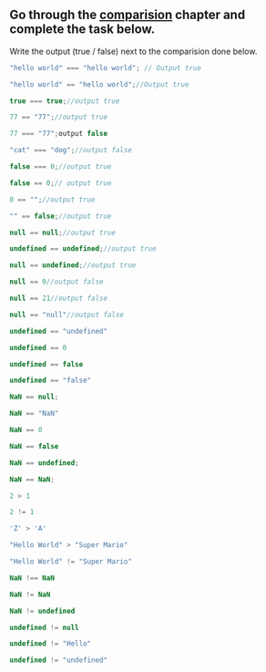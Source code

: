 ## Go through the [comparision](http://javascript.info/comparison) chapter and complete the task below.

Write the output (true / false) next to the comparision done below.
```js
"hello world" === "hello world"; // Output true

"hello world" == "hello world";//Output true

true === true;//output true

77 == "77";//output true

77 === "77";output false

"cat" === "dog";//output false

false === 0;//output true

false == 0;// output true

0 == "";//output true

"" == false;//output true

null == null;//output true

undefined == undefined;//output true

null == undefined;//output true

null == 0//output false

null == 21//output false

null == "null"//output false

undefined == "undefined"

undefined == 0

undefined == false

undefined == "false"

NaN == null;

NaN == "NaN"

NaN == 0

NaN == false

NaN == undefined;

NaN == NaN;

2 > 1

2 != 1

'Z' > 'A'

"Hello World" > "Super Mario"

"Hello World" != "Super Mario"

NaN !== NaN

NaN != NaN

NaN != undefined

undefined != null

undefined != "Hello"

undefined != "undefined"

```
